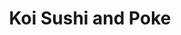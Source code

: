 ---
layout: place
title: "Koi Sushi and Poke"
permalink: /wyoming/jackson/koi-sushi-and-poke.html
stateAbbr: WY
stateName: Wyoming
cityName: Jackson
seo:
  name: "Koi Sushi and Poke"
  type: Restaurant
  links: null
description: "Looking for sushi in Jackson, Wyoming? Check out Koi Sushi and Poke for a delightful Japanese dining experience. Enjoy a variety of sushi and other dishes in..."
place_id: ChIJv5g1icAbU1MREe8-9Wn_g3E
photos:
  - name: >-
      places/ChIJv5g1icAbU1MREe8-9Wn_g3E/photos/AeeoHcKEY1WTQYuIHQOKr4dJb_44c9V9bIW8tSMoJR6vsQKN2vIi7Gyt2AZ4oLGamunOfw4gY3MezoesWyo8hc-zrBUrbVmChMYOWC47R3-ZiG7PhZnRRvzoT3p-VzaXIRUIwR4Pa1Ji5p3WQVHIDOCnU2N9oYGkDSAXbma6NlRrz1zsWZMYSQhC1ScsDvBi-WA1Hpq7SwEcBSaCSmgbzFtgxRL7YkNY0dGECYbff2n65J-p5M1iBcN-82JIEEqkihMs1Gsivv06NaQMMfyOEGHKe9WtMUha2XYva_k2canwRt2lOQ
    widthPx: 4032
    heightPx: 3024
    authorAttributions:
      - displayName: Koi Sushi and Poke
        uri: https://maps.google.com/maps/contrib/111550606547814472832
        photoUri: >-
          https://lh3.googleusercontent.com/a-/ALV-UjVfIxjzLgcYRmOFUUFKp301qGL5tA0QZa0R4r20xU6H40dSIube=s100-p-k-no-mo
    flagContentUri: >-
      https://www.google.com/local/imagery/report/?cb_client=maps_api_places.places_api&image_key=!1e10!2sAF1QipP-kc-NrkzCB2xOTeVUicSQji8v0ZN882vWhi85&hl=en-US
    googleMapsUri: >-
      https://www.google.com/maps/place//data=!3m4!1e2!3m2!1sAF1QipP-kc-NrkzCB2xOTeVUicSQji8v0ZN882vWhi85!2e10!4m2!3m1!1s0x53531bc0893598bf:0x7183ff69f53eef11
  - name: >-
      places/ChIJv5g1icAbU1MREe8-9Wn_g3E/photos/AeeoHcLp-XJIu5btHWYqNO41oZxSPyX0WBaUHdX0oho0WNhOVyAIetcFS_x3Xsq5sBnNAZRhZniqZPaTJtd7l-m5_OSrbLndh878cuFM4JNzelnA6sAsYc3IdpUsCxzOEoYEor9XU6Janmejhw1H9SBZlyXYmAr8j4CcmvUNa5SUkMfeiPnu4-6Fdo4eL1Kbf7j_J4NbymvpC88UkBZFPNSReB8NCgcvoPMg_WNuvnKptdC7odulRTW8acbZ6_mCk27MSuXrs7ur1CkH7DOnxzFRbGCM0_tlqJKGMSNeBB7VqIhuVg
    widthPx: 1440
    heightPx: 811
    authorAttributions:
      - displayName: Koi Sushi and Poke
        uri: https://maps.google.com/maps/contrib/111550606547814472832
        photoUri: >-
          https://lh3.googleusercontent.com/a-/ALV-UjVfIxjzLgcYRmOFUUFKp301qGL5tA0QZa0R4r20xU6H40dSIube=s100-p-k-no-mo
    flagContentUri: >-
      https://www.google.com/local/imagery/report/?cb_client=maps_api_places.places_api&image_key=!1e10!2sAF1QipP_IynY38a8no_vQ2xnapEwxcM8r_gpObKhkaHL&hl=en-US
    googleMapsUri: >-
      https://www.google.com/maps/place//data=!3m4!1e2!3m2!1sAF1QipP_IynY38a8no_vQ2xnapEwxcM8r_gpObKhkaHL!2e10!4m2!3m1!1s0x53531bc0893598bf:0x7183ff69f53eef11
  - name: >-
      places/ChIJv5g1icAbU1MREe8-9Wn_g3E/photos/AeeoHcKGNiLRfe7vVD2Hsi9kghrOFSsSinvrIgr-nonD4k1TCowpJkcEwFMUstnK_tc2h_hoW5_zlqvPHO_ZjOd7Sot8CQpvo7uPXckDnLrPOSAuuoRdjK-u0AOr6GghhdVEym3D0Ejk4Qezr2jY6vYUbbGukVNqvWztNYgQVHhibgQ_JCuT6oU-TnzRoYfqUMewSRutP2lUHeYB92F0JNMF3nigjAU5k4qZ8PmYiX5t8bR90kzq0oNlCS2i-5XD25iFfGB5n1Ah0YBvrSJRPiLI5WwD7zgqk6yz4g51VArjOhgB7BZVtjHdU9hstaS-KAYNFTeqDwwYOrhBdPeSgq8HkE_0DTNDTdlJfK7x2_ssKMjAVXfd_ss4za1v0m4Ffo3MDZunGZROMN7GqBmZXiDUrlDEzsK3KrYShI1c0ZCGrPQgv7LKpAkC8kg7I_KBgdyv
    widthPx: 3024
    heightPx: 4032
    authorAttributions:
      - displayName: Anything goes with Art
        uri: https://maps.google.com/maps/contrib/113370128353042260144
        photoUri: >-
          https://lh3.googleusercontent.com/a-/ALV-UjW7XFpTc5GtmLQK4tMvPcRF2lJMKcq4eQm6CQ52YGGC_AmQ9PhV=s100-p-k-no-mo
    flagContentUri: >-
      https://www.google.com/local/imagery/report/?cb_client=maps_api_places.places_api&image_key=!1e10!2sCIABIhADydERYRYkwWfkcMwADznp&hl=en-US
    googleMapsUri: >-
      https://www.google.com/maps/place//data=!3m4!1e2!3m2!1sCIABIhADydERYRYkwWfkcMwADznp!2e10!4m2!3m1!1s0x53531bc0893598bf:0x7183ff69f53eef11
  - name: >-
      places/ChIJv5g1icAbU1MREe8-9Wn_g3E/photos/AeeoHcLYsijXooqopvgNz5KVMaX9gpahy00yl1V2hrOPPB6nDRomf95GhI4ETk-8M3JogTwVxHNUo8TcdJjZ1Ny_9mbmA4Ct_i7Q6eF8yZzecGIhTEmSXoA7ycR7I9ll4wKEtIey0beaVnNrqhMglzS0cYMwdaM7un1hiAkwWNGUHLdZnUTHGrgRdjW4gKurFp6GxmiR2Q2c7b7pfb2eAPywy7B4lKt9WYWFcuzl6DVCFSsKxi4stdK7I8qZB9aUOkKa7e6MmjwVPpaDGmQ2TsofXeL082c05JCNTPQnHUkCXWntfw
    widthPx: 4032
    heightPx: 3024
    authorAttributions:
      - displayName: Koi Sushi and Poke
        uri: https://maps.google.com/maps/contrib/111550606547814472832
        photoUri: >-
          https://lh3.googleusercontent.com/a-/ALV-UjVfIxjzLgcYRmOFUUFKp301qGL5tA0QZa0R4r20xU6H40dSIube=s100-p-k-no-mo
    flagContentUri: >-
      https://www.google.com/local/imagery/report/?cb_client=maps_api_places.places_api&image_key=!1e10!2sAF1QipO5ut98KWnnwDxfsVWKdClOXdptizuQkCKbbS84&hl=en-US
    googleMapsUri: >-
      https://www.google.com/maps/place//data=!3m4!1e2!3m2!1sAF1QipO5ut98KWnnwDxfsVWKdClOXdptizuQkCKbbS84!2e10!4m2!3m1!1s0x53531bc0893598bf:0x7183ff69f53eef11
  - name: >-
      places/ChIJv5g1icAbU1MREe8-9Wn_g3E/photos/AeeoHcLGxr1NM7iRQLadDo0PIBb4qVQuEFOtHS58T-w0dMhy8WWuWpDJPblbHmcUpsbfKKlEGTME2G1T6edqUzv-JPRgVkfweqdyk_lgGnOLj39d062MjQLHFKeR8gsKWwVWdUsb-TEN8UBTKG399HSZoyhTz1FlQ0gJSkh8SN_vSW66ef5j-AQ12xNTDGs4uX3rnC0Hrc8x93OUvbAIB6Gb-075Om9nosOll2ueZ4xDooz6j37XMq-7qTUdnGFAn9Xuy3wUa66cNYN799MTLHk9WAMD0piLi8PIlHma9-k2tXEj7txdNzKYh7Yev-ebnUTT0ejij0bSVJRbpB4peQkl-Ip8BYXLZ9Ms9WSNIbOUwV3dNfbGaPfXtnNEAk1EgQk9T8yrKOyOIQQeKQf60uwhOVM0uEfU6YcNeqf-ni9NHVq6FsWAM3vf0XDjwlaYx48B
    widthPx: 2268
    heightPx: 4032
    authorAttributions:
      - displayName: Anything goes with Art
        uri: https://maps.google.com/maps/contrib/113370128353042260144
        photoUri: >-
          https://lh3.googleusercontent.com/a-/ALV-UjW7XFpTc5GtmLQK4tMvPcRF2lJMKcq4eQm6CQ52YGGC_AmQ9PhV=s100-p-k-no-mo
    flagContentUri: >-
      https://www.google.com/local/imagery/report/?cb_client=maps_api_places.places_api&image_key=!1e10!2sCIABIhADydERYRYkwWfkb94ADytr&hl=en-US
    googleMapsUri: >-
      https://www.google.com/maps/place//data=!3m4!1e2!3m2!1sCIABIhADydERYRYkwWfkb94ADytr!2e10!4m2!3m1!1s0x53531bc0893598bf:0x7183ff69f53eef11
  - name: >-
      places/ChIJv5g1icAbU1MREe8-9Wn_g3E/photos/AeeoHcJphycGH7pmK4yfg4xEBlgmM3DuI4X7rablEtWdmKnFh0BYT7bJIwsj8vE51553rXkwDn2w2Wlt1oaTcDXjIkIgl4CGONMblZsrbsbwG8v6BkFHX-Fyl5joatdk3-TM27kq9fF7KLWD8vA_WsAm7VHSx-3eP3rcZ8wNLRCd6wYEC4pn66tq1vGpZSPY0jDaUXKHiXyhxA3535NIE1zA5AUrIVtj9JHnXRbomS6qohAPUTumUn5qq7DvEoH4xARRPGdCyQ9RLON3Y-9SdJDq5YOMRMks9p51GX3JoHk6ocDNsw
    widthPx: 3024
    heightPx: 1702
    authorAttributions:
      - displayName: Koi Sushi and Poke
        uri: https://maps.google.com/maps/contrib/111550606547814472832
        photoUri: >-
          https://lh3.googleusercontent.com/a-/ALV-UjVfIxjzLgcYRmOFUUFKp301qGL5tA0QZa0R4r20xU6H40dSIube=s100-p-k-no-mo
    flagContentUri: >-
      https://www.google.com/local/imagery/report/?cb_client=maps_api_places.places_api&image_key=!1e10!2sAF1QipPKgpKmzdXKkD_gG6eoV47eN5ROY4nzqk3vQwH6&hl=en-US
    googleMapsUri: >-
      https://www.google.com/maps/place//data=!3m4!1e2!3m2!1sAF1QipPKgpKmzdXKkD_gG6eoV47eN5ROY4nzqk3vQwH6!2e10!4m2!3m1!1s0x53531bc0893598bf:0x7183ff69f53eef11
  - name: >-
      places/ChIJv5g1icAbU1MREe8-9Wn_g3E/photos/AeeoHcKWPlMwX4cfkogd-wMO_od7Daema8kfmITwondtGR-omdoqlUH6DNFEpdSnVbXVaSGNwBNtVczNehT6t5OOEMVpm0Viy7h7Gw3PDAT7y2ULZVKPLW7WI5BiItdQh3mUJmsWfyzXAumv4ymwfF6r7GIim0Asf7IV_pVYiuxR7FM9a64XeatC47o7889IIkItOMwpj8JXLM43jaiP5BzHEVeOHiNCZ4ZS_G7DshWPt442m6bNKxXxmoLU0W4-gxRY_NUhqXV4VgmU7n8_UpmlYS10xgMY-sapKhvY-trMEBJznhoGvGbIc1urKqluLwHQp5hiKNn30W7ecvcI0wMdZK0LhkKZ0bZWirmgKeARjx0sJSGWmUI6C-0mIXsUSdPlOwb9HKzJqjB85DOwIx6a_RXkOlTrVKaMeBydCzwoAJLbuvKX
    widthPx: 3024
    heightPx: 4032
    authorAttributions:
      - displayName: Jade
        uri: https://maps.google.com/maps/contrib/114151981142745122902
        photoUri: >-
          https://lh3.googleusercontent.com/a-/ALV-UjU-sB7kVQHkKcpuPAdFpalVD57NBta4Y6uBgHkaNi_xqzr5rWMajw=s100-p-k-no-mo
    flagContentUri: >-
      https://www.google.com/local/imagery/report/?cb_client=maps_api_places.places_api&image_key=!1e10!2sCIHM0ogKEICAgICrxPTT4gE&hl=en-US
    googleMapsUri: >-
      https://www.google.com/maps/place//data=!3m4!1e2!3m2!1sCIHM0ogKEICAgICrxPTT4gE!2e10!4m2!3m1!1s0x53531bc0893598bf:0x7183ff69f53eef11
  - name: >-
      places/ChIJv5g1icAbU1MREe8-9Wn_g3E/photos/AeeoHcIU929Z1YJqE_NlVl0-ZvRliZjKHys0YXHd1cVzIbmxL45fd5AVWHowqj78i-Rw0H9bJeNFbAfJuCvXokYICSN8UJzGcjbu5rUt6AjB5Dd6kb7t20O6K_Nb2hLHjAgEgW07wwUAnlUwna5cpf-QGhYqI-gvomo2hka3V__M4DQQwc-LOB8bRpuhSQ-_bEFsltMLYGUuA_9BcSd7OaHScypedpwdqZkLi4fsyZt7g2DgmY4aWv845KgpZMgJxnr7_P83mAnT3Bf8GBPwE3-IEXFJU8COg81iWN1TiJQhynTM_fFGphq9DKwJyJh2t1pw3ilPivylzB_DuqQVDPzNTA-lra9eRm5AUiAaL-1hc7BO2gTdi4Af4M8Wx87TeJNzMl14S1F974fhbeUys0e3O44tUJJyk3ItEWK9UdYyfbq8ujY
    widthPx: 3000
    heightPx: 4000
    authorAttributions:
      - displayName: Danielle Hendrickson
        uri: https://maps.google.com/maps/contrib/114077046388327702259
        photoUri: >-
          https://lh3.googleusercontent.com/a/ACg8ocLOnuqRAohWOtC2vVQCX-7hBqZ_1o0gRWtBTs85DoTblu-4fA=s100-p-k-no-mo
    flagContentUri: >-
      https://www.google.com/local/imagery/report/?cb_client=maps_api_places.places_api&image_key=!1e10!2sCIHM0ogKEICAgIDTyMSo2AE&hl=en-US
    googleMapsUri: >-
      https://www.google.com/maps/place//data=!3m4!1e2!3m2!1sCIHM0ogKEICAgIDTyMSo2AE!2e10!4m2!3m1!1s0x53531bc0893598bf:0x7183ff69f53eef11
  - name: >-
      places/ChIJv5g1icAbU1MREe8-9Wn_g3E/photos/AeeoHcK1FnyRCNZ91FWADchfe88d6IGk0jAykNpH6AG5kH5H4MgeW1a55rmbxeP6zo5ONQyK-4_VBTlkJ1AbPck-_oPCzHXMx4M3TT2AnzTd91grJjXb6b_m1p3GBo-Mn8V3dGkzjQN87sY1IsOxCY6aWdYXj8l91BwCcBCEueAMxcrPWhS_gbkwNTbVrOnXi0LO0wzOt2RDjAsNVYgBzSs0hqGSrprNPZZPIWU0lRnmwawJyBm7EjxEf1ZRHAlXctYcumxDPJSmk27IXOcX3DPd1D_waou0yrXioMiqdRwL1TKN9A
    widthPx: 4032
    heightPx: 3024
    authorAttributions:
      - displayName: Koi Sushi and Poke
        uri: https://maps.google.com/maps/contrib/111550606547814472832
        photoUri: >-
          https://lh3.googleusercontent.com/a-/ALV-UjVfIxjzLgcYRmOFUUFKp301qGL5tA0QZa0R4r20xU6H40dSIube=s100-p-k-no-mo
    flagContentUri: >-
      https://www.google.com/local/imagery/report/?cb_client=maps_api_places.places_api&image_key=!1e10!2sAF1QipMXzM47tHnSzeDwXmUUY-Do1vstw0omhSsqjrIc&hl=en-US
    googleMapsUri: >-
      https://www.google.com/maps/place//data=!3m4!1e2!3m2!1sAF1QipMXzM47tHnSzeDwXmUUY-Do1vstw0omhSsqjrIc!2e10!4m2!3m1!1s0x53531bc0893598bf:0x7183ff69f53eef11
  - name: >-
      places/ChIJv5g1icAbU1MREe8-9Wn_g3E/photos/AeeoHcJG79Lwl42Tf091zgUzIolj5EcQc1RyTD0_r2ibs4LVudIQFkYBnK_W8Hy9ZNJ4rsTPzrbVZ0rUR77it2wDhDIGlf7OwqsrWwrUVbfQn_3FwTHrFQIFwbWhAdRF4O7bCdktE9uTtIaYtuVd97060QUQSRXzKLKiyfrq-CW7YSUeSyGHTYJD1Eja-q5_RzyqtCMVCHje5S2rp32McGUDyJz0Jas7nEnAII0OIkwrSyYarJ0lZYUEypI7TL-SsmZfppN_KyeXr2VG6sH3nxmyqRsWAH4bIEugFQVIS5AuBoWgEA
    widthPx: 1440
    heightPx: 1440
    authorAttributions:
      - displayName: Koi Sushi and Poke
        uri: https://maps.google.com/maps/contrib/111550606547814472832
        photoUri: >-
          https://lh3.googleusercontent.com/a-/ALV-UjVfIxjzLgcYRmOFUUFKp301qGL5tA0QZa0R4r20xU6H40dSIube=s100-p-k-no-mo
    flagContentUri: >-
      https://www.google.com/local/imagery/report/?cb_client=maps_api_places.places_api&image_key=!1e10!2sAF1QipOJs4wqv3uFWspx2WMQQ3L4Ij_1pRSA3mDdjtml&hl=en-US
    googleMapsUri: >-
      https://www.google.com/maps/place//data=!3m4!1e2!3m2!1sAF1QipOJs4wqv3uFWspx2WMQQ3L4Ij_1pRSA3mDdjtml!2e10!4m2!3m1!1s0x53531bc0893598bf:0x7183ff69f53eef11
address: 36 E Broadway Ave Unit 2-1, Jackson, WY 83001, USA
street: 36 E Broadway Ave Unit 2-1
city: Jackson
state: WY
zip: '83001'
country: USA
neighborhood: null
latitude: '43.479299'
longitude: '-110.761780'
accessibility_options:
  wheelchairAccessibleParking: true
  wheelchairAccessibleEntrance: true
  wheelchairAccessibleSeating: true
business_status: OPERATIONAL
name: Koi Sushi and Poke
google_maps_links:
  directionsUri: >-
    https://www.google.com/maps/dir//''/data=!4m7!4m6!1m1!4e2!1m2!1m1!1s0x53531bc0893598bf:0x7183ff69f53eef11!3e0
  placeUri: https://maps.google.com/?cid=8179662178786144017
  writeAReviewUri: >-
    https://www.google.com/maps/place//data=!4m3!3m2!1s0x53531bc0893598bf:0x7183ff69f53eef11!12e1
  reviewsUri: >-
    https://www.google.com/maps/place//data=!4m4!3m3!1s0x53531bc0893598bf:0x7183ff69f53eef11!9m1!1b1
  photosUri: >-
    https://www.google.com/maps/place//data=!4m3!3m2!1s0x53531bc0893598bf:0x7183ff69f53eef11!10e5
primary_type: Sushi Restaurant
opening_hours:
  regular: null
  current: null
secondary_opening_hours:
  regular:
    weekdayDescriptions: null
    type: null
  current:
    weekdayDescriptions: null
    type: null
phone: null
price_level: null
price_range: null
rating: null
rating_count: 0
website: null
reviews: null
parking_options: null
payment_options: null
allow_dogs: null
curbside_pickup: null
delivery: null
dine_in: null
good_for_children: null
good_for_groups: null
good_for_sports: null
live_music: null
menu_for_children: null
outdoor_seating: null
reservable: null
restroom: null
serves_beer: null
serves_breakfast: null
serves_brunch: null
serves_cocktails: null
serves_coffee: null
serves_dinner: null
serves_dessert: null
serves_lunch: null
serves_vegetarian_food: null
serves_wine: null
takeout: null
summary: null

---